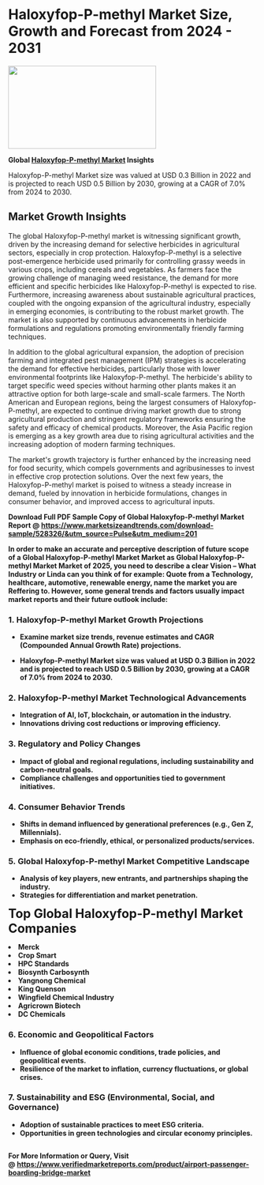 <H1>Haloxyfop-P-methyl Market Size, Growth and Forecast from 2024 - 2031</H1><img class="aligncenter size-medium wp-image-584254" src="https://thirdeyenews.in/wp-content/uploads/2024/09/Global-Market-Research-300x168.jpeg" alt="" width="300" height="168" /><p><strong>Global&nbsp;<a href="https://www.marketsizeandtrends.com/download-sample/528326/&amp;utm_source=Pulse&amp;utm_medium=201">Haloxyfop-P-methyl Market</a> Insights</strong></p><p>Haloxyfop-P-methyl Market size was valued at USD 0.3 Billion in 2022 and is projected to reach USD 0.5 Billion by 2030, growing at a CAGR of 7.0% from 2024 to 2030.</p><p><h2>Market Growth Insights</h2> <p>The global Haloxyfop-P-methyl market is witnessing significant growth, driven by the increasing demand for selective herbicides in agricultural sectors, especially in crop protection. Haloxyfop-P-methyl is a selective post-emergence herbicide used primarily for controlling grassy weeds in various crops, including cereals and vegetables. As farmers face the growing challenge of managing weed resistance, the demand for more efficient and specific herbicides like Haloxyfop-P-methyl is expected to rise. Furthermore, increasing awareness about sustainable agricultural practices, coupled with the ongoing expansion of the agricultural industry, especially in emerging economies, is contributing to the robust market growth. The market is also supported by continuous advancements in herbicide formulations and regulations promoting environmentally friendly farming techniques.</p> <p><strong></strong></p> <p>In addition to the global agricultural expansion, the adoption of precision farming and integrated pest management (IPM) strategies is accelerating the demand for effective herbicides, particularly those with lower environmental footprints like Haloxyfop-P-methyl. The herbicide's ability to target specific weed species without harming other plants makes it an attractive option for both large-scale and small-scale farmers. The North American and European regions, being the largest consumers of Haloxyfop-P-methyl, are expected to continue driving market growth due to strong agricultural production and stringent regulatory frameworks ensuring the safety and efficacy of chemical products. Moreover, the Asia Pacific region is emerging as a key growth area due to rising agricultural activities and the increasing adoption of modern farming techniques.</p> <p>The market's growth trajectory is further enhanced by the increasing need for food security, which compels governments and agribusinesses to invest in effective crop protection solutions. Over the next few years, the Haloxyfop-P-methyl market is poised to witness a steady increase in demand, fueled by innovation in herbicide formulations, changes in consumer behavior, and improved access to agricultural inputs.</p> <p><strong></p><p><span class=""><strong>Download Full PDF Sample Copy of Global Haloxyfop-P-methyl Market Report</strong> @ <a href="https://www.marketsizeandtrends.com/download-sample/528326/&amp;utm_source=Pulse&amp;utm_medium=201" target="_blank">https://www.marketsizeandtrends.com/download-sample/528326/&amp;utm_source=Pulse&amp;utm_medium=201</a></span></p><p>In order to make an accurate and perceptive description of future scope of a Global&nbsp;Haloxyfop-P-methyl Market Market as Global&nbsp;Haloxyfop-P-methyl Market Market of 2025, you need to describe a clear Vision &ndash; What Industry or Linda can you think of for example: Quote from a Technology, healthcare, automotive, renewable energy, name the market you are Reffering to. However, some general trends and factors usually impact market reports and their future outlook include:</p><h3>1.&nbsp;<strong>Haloxyfop-P-methyl Market Growth Projections</strong></h3><ul><li>Examine market size trends, revenue estimates and CAGR (Compounded Annual Growth Rate) projections.</li><li><p>Haloxyfop-P-methyl Market size was valued at USD 0.3 Billion in 2022 and is projected to reach USD 0.5 Billion by 2030, growing at a CAGR of 7.0% from 2024 to 2030.</p></li></ul><h3>2.&nbsp;<strong>Haloxyfop-P-methyl Market Technological Advancements</strong></h3><ul><li>Integration of AI, IoT, blockchain, or automation in the industry.</li><li>Innovations driving cost reductions or improving efficiency.</li></ul><h3>3.&nbsp;<strong>Regulatory and Policy Changes</strong></h3><ul><li>Impact of global and regional regulations, including sustainability and carbon-neutral goals.</li><li>Compliance challenges and opportunities tied to government initiatives.</li></ul><h3>4.&nbsp;<strong>Consumer Behavior Trends</strong></h3><ul><li>Shifts in demand influenced by generational preferences (e.g., Gen Z, Millennials).</li><li>Emphasis on eco-friendly, ethical, or personalized products/services.</li></ul><h3>5.&nbsp;<strong>Global Haloxyfop-P-methyl Market Competitive Landscape</strong></h3><ul><li>Analysis of key players, new entrants, and partnerships shaping the industry.</li><li>Strategies for differentiation and market penetration.</li></ul><p data-pm-slice="1 1 []"><span style="color: inherit; font-family: inherit; font-size: 25px;">Top Global Haloxyfop-P-methyl Market Companies</span></p><div class="" data-test-id=""><p><li>Merck</li><li> Crop Smart</li><li> HPC Standards</li><li> Biosynth Carbosynth</li><li> Yangnong Chemical</li><li> King Quenson</li><li> Wingfield Chemical Industry</li><li> Agricrown Biotech</li><li> DC Chemicals</li></p></div><h3>6.&nbsp;<strong>Economic and Geopolitical Factors</strong></h3><ul><li>Influence of global economic conditions, trade policies, and geopolitical events.</li><li>Resilience of the market to inflation, currency fluctuations, or global crises.</li></ul><h3>7.&nbsp;<strong>Sustainability and ESG (Environmental, Social, and Governance)</strong></h3><ul><li>Adoption of sustainable practices to meet ESG criteria.</li><li>Opportunities in green technologies and circular economy principles.</li></ul><h2><strong style="font-size: 14px;">For More Information or Query, Visit @&nbsp;</strong><a style="background-color: #ffffff; font-size: 14px;" href="https://www.marketsizeandtrends.com/report/haloxyfop-p-methyl-market/" target="_blank">https://www.verifiedmarketreports.com/product/airport-passenger-boarding-bridge-market</a></h2>

